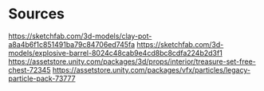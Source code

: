 # Sources

https://sketchfab.com/3d-models/clay-pot-a8a4b6f1c851491ba79c84706ed745fa
https://sketchfab.com/3d-models/explosive-barrel-8024c48cab9e4cd8bc8cdfa224b2d3f1
https://assetstore.unity.com/packages/3d/props/interior/treasure-set-free-chest-72345
https://assetstore.unity.com/packages/vfx/particles/legacy-particle-pack-73777